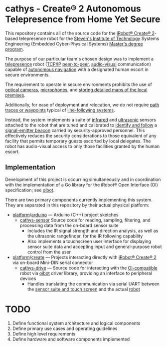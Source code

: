 cathys - Create® 2 Autonomous Telepresence from Home Yet Secure
==

This repository contains all of the source code for the [iRobot® Create®
2][create]-based telepresence robot for the [Steven's Institute of 
Technology][stevens] Systems Engineering (Embedded Cyber-Physical Systems)
[Master's degree program][degree].


The purpose of our particular team's chosen design was to implement a 
[telepresence][telepresence] robot ([TCP/IP][tcpip] [peer-to-peer][p2p],
[audio-visual][av] communication) capable of [autonomous navigation][autonav]
with a designated human escort in secure environments.


The requirement to operate in secure environments prohibits the use of [optical
cameras][camera], [microphones][microphone], and [storing detailed maps of the
local premises][maps]. 


Additionally, for ease of deployment and relocation, we do not require [path 
traces or waypoints][tracing] typical of [line-following systems][linefollow].


Instead, the system implements a suite of [infrared][infrared] and 
[ultrasonic][ultrasound] sensors attached to the robot that are tuned and
calibrated to [identify and follow][direction] a [signal-emitter beacon][beacon]
carried by security-approved personnel. This effectively reduces the security
considerations to those equivalent of any facility that permits temporary guests
escorted by local delegates. The robot has audio-visual access to only those
facilities granted by the human escort.


Implementation
--

Development of this project is occurring simultaneously and in coordination
with the implementation of a Go library for the iRobot® Open Interface (OI)
specification; see [oibot][oibot].


There are two primary components currently implementing this system. They are
separated in this repository by their actual physical platform:


- [platform][platform]/[arduino][platformarduino] — Arduino (C++) project sketches
	- [cathys-sensor][cathyssensor] Source code for reading, sampling, filtering, and processing data from the on-board sensor suite
		- Includes the IR signal strength and direction analysis, as well as the ultrasonic rangefinder, for the IR following capability
		- Also implements a touchscreen user interface for displaying sensor suite data and accepting input and general-purpose robot control from the user
- [platform][platform]/[create][platformcreate] — Projects interacting directly with [iRobot® Create® 2][create] via on-board Mini-DIN serial connector
	- [cathys-drive][cathysdrive] — Source code for interacting with the [OI-compatible][oispec] robot via [oibot][oibot] driver library, providing an interface to peripheral devices
		- Handles translating the communication via serial UART between the [sensor suite and touch screen][cathyssensor] and the actual [robot][oibot]


TODO
==

1. Define functional system architecture and logical components
2. Define primary use cases and operating guidelines
3. Define high level requirements
4. Define hardware and software components implemented

[create]:https://en.wikipedia.org/wiki/IRobot_Create
[stevens]:https://en.wikipedia.org/wiki/Stevens_Institute_of_Technology
[degree]:https://www.stevens.edu/school-systems-enterprises/masters-degree-programs/systems-engineering/curriculum-overview
[telepresence]:https://en.wikipedia.org/wiki/Telepresence
[tcpip]:https://en.wikipedia.org/wiki/Internet_protocol_suite
[p2p]:https://en.wikipedia.org/wiki/Point-to-point_(telecommunications)
[av]:https://en.wikipedia.org/wiki/Audiovisual
[autonav]:https://en.wikipedia.org/wiki/Robot_navigation
[camera]:https://en.wikipedia.org/wiki/Optical_camera
[microphone]:https://en.wikipedia.org/wiki/Microphone
[maps]:https://en.wikipedia.org/wiki/Robotic_mapping
[tracing]:https://en.wikipedia.org/wiki/Motion_planning
[linefollow]:https://en.wikipedia.org/wiki/Mobile_robot#Line-following_Car
[infrared]:https://en.wikipedia.org/wiki/Infrared
[ultrasound]:https://en.wikipedia.org/wiki/Ultrasound
[direction]:https://en.wikipedia.org/wiki/Direction_finding
[beacon]:https://en.wikipedia.org/wiki/Non-directional_beacon
[oispec]:https://www.irobotweb.com/~/media/MainSite/PDFs/About/STEM/Create/iRobot_Roomba_600_Open_Interface_Spec.pdf
[platform]:https://github.com/ardnew/cathys/tree/master/platform
[platformarduino]:https://github.com/ardnew/cathys/tree/master/platform/arduino
[platformcreate]:https://github.com/ardnew/cathys/tree/master/platform/create
[cathyssensor]:https://github.com/ardnew/cathys/tree/master/platform/arduino/cathys-sensor
[cathysdrive]:https://github.com/ardnew/cathys/tree/master/platform/create/cathys-drive
[oibot]:https://github.com/ardnew/oibot
